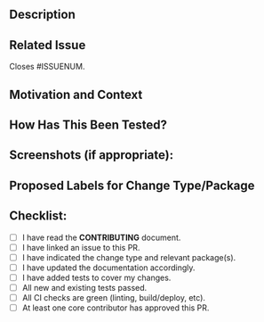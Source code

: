 <!--
Thank you for your contribution!

Before submitting this pull request, please make sure you have read our Contribution Guidelines and your PR meets our contribution standards:
https://github.com/magento-research/pwa-studio/blob/master/.github/CONTRIBUTION.md

Please fill out as much information as you can about your PR to help speed up the review process.
If your PR addresses an existing GitHub Issue, please refer to it in the title or Additional Information section to make the connection.

We may ask you for changes in your PR in order to meet the standards set in our Contribution Guidelines. PRs that do not comply with our guidelines may be closed at the maintainers' discretion.

Feel free to remove this section before creating this PR.
-->

## Description
<!--- Provide a general summary of your changes in the Title above -->
<!--- Describe your changes in detail here: -->

## Related Issue
<!--- This project only accepts pull requests related to open issues -->
<!--- If suggesting a new feature or change, please discuss it in an issue first -->
<!--- If fixing a bug, there should be an issue describing it with steps to reproduce -->
<!--- Please link to the issue here with the specific wording: "Closes #<issue>" -->
<!--- Using the above wording causes Github to automatically close the issue on merge. -->
Closes #ISSUENUM.

## Motivation and Context
<!--- Why is this change required? What problem does it solve? -->

## How Has This Been Tested?
<!--- Please describe in detail how you tested your changes. -->
<!--- Include details of your testing environment, and the tests you ran to -->
<!--- see how your change affects other areas of the code, etc. -->

## Screenshots (if appropriate):

## Proposed Labels for Change Type/Package
<!--- What types of changes does your code introduce? Let us know if this is a -->
<!--- BUG, FEATURE, DOCUMENTATION, or TEST change. -->

<!--- What packages are modified by this code? Let us know if this applies to -->
<!--- peregrine, pwa-buildpack, upward-js, upward-spec, venia-concept or pwa-devdocs -->

## Checklist:
<!--- Go over all the following points, and put an `x` in all the boxes that apply. -->
<!--- If you're unsure about any of these, don't hesitate to ask. We're here to help! -->
- [ ] I have read the **CONTRIBUTING** document.
- [ ] I have linked an issue to this PR.
- [ ] I have indicated the change type and relevant package(s).
- [ ] I have updated the documentation accordingly.
- [ ] I have added tests to cover my changes.
- [ ] All new and existing tests passed.
- [ ] All CI checks are green (linting, build/deploy, etc).
- [ ] At least one core contributor has approved this PR.
